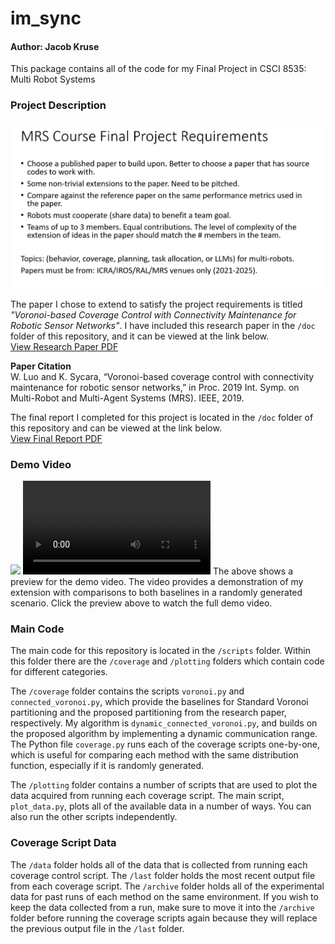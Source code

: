 # im_sync

#### Author: Jacob Kruse

This package contains all of the code for my Final Project in CSCI 8535: Multi Robot Systems

### Project Description
![](media/Project_Description.png)

The paper I chose to extend to satisfy the project requirements is titled *"Voronoi-based Coverage Control with Connectivity Maintenance for
Robotic Sensor Networks"*. I have included this research paper in the `/doc` folder of this repository, and it can be viewed at the link below.  
[View Research Paper PDF](https://github.com/jacob-kruse/im_sync/blob/main/doc/Extended_Paper.pdf)

**Paper Citation**  
W. Luo and K. Sycara, “Voronoi-based coverage control with connectivity maintenance for robotic sensor networks,” in Proc. 2019 Int. Symp. on Multi-Robot and Multi-Agent Systems (MRS). IEEE, 2019.

The final report I completed for this project is located in the `/doc` folder of this repository and can be viewed at the link below.  
[View Final Report PDF](https://github.com/jacob-kruse/im_sync/blob/main/doc/Final_Report.pdf)

### Demo Video
[![](media/Preview.gif)](media/Demo_Video.mp4)
![](media/Demo_Video.mp4)
The above shows a preview for the demo video. The video provides a demonstration of my extension with comparisons to both baselines in a randomly generated scenario. Click the preview above to watch the full demo video.

### Main Code
The main code for this repository is located in the `/scripts` folder. Within this folder there are the `/coverage` and `/plotting` folders which contain code for different categories.

The `/coverage` folder contains the scripts `voronoi.py` and `connected_voronoi.py`, which provide the baselines for Standard Voronoi partitioning and the proposed partitioning from the research paper, respectively. My algorithm is `dynamic_connected_voronoi.py`, and builds on the proposed algorithm by implementing a dynamic communication range. The Python file `coverage.py` runs each of the coverage scripts one-by-one, which is useful for comparing each method with the same distribution function, especially if it is randomly generated.

The `/plotting` folder contains a number of scripts that are used to plot the data acquired from running each coverage script. The main script, `plot_data.py`, plots all of the available data in a number of ways. You can also run the other scripts independently.

### Coverage Script Data
The `/data` folder holds all of the data that is collected from running each coverage control script. The `/last` folder holds the most recent output file from each coverage script. The `/archive` folder holds all of the experimental data for past runs of each method on the same environment. If you wish to keep the data collected from a run, make sure to move it into the `/archive` folder before running the coverage scripts again because they will replace the previous output file in the `/last` folder.
